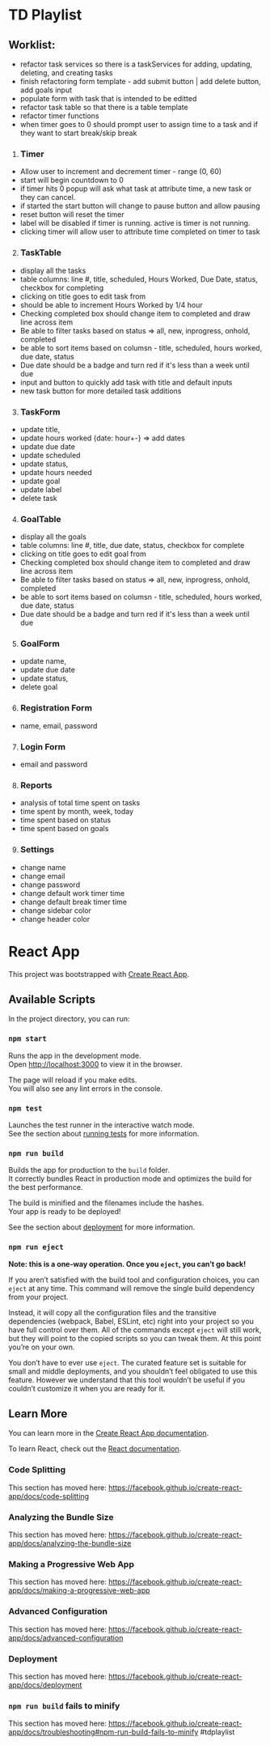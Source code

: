 # TD Playlist

## Worklist:

- refactor task services so there is a taskServices for adding, updating, deleting, and creating tasks
- finish refactoring form template - add submit button | add delete button, add goals input
- populate form with task that is intended to be editted
- refactor task table so that there is a table template
- refactor timer functions
- when timer goes to 0 should prompt user to assign time to a task and if they want to start break/skip break

1.  ### Timer

- Allow user to increment and decrement timer - range (0, 60)
- start will begin countdown to 0
- if timer hits 0 popup will ask what task at attribute time, a new task or they can cancel.
- if started the start button will change to pause button and allow pausing
- reset button will reset the timer
- label will be disabled if timer is running. active is timer is not running.
- clicking timer will allow user to attribute time completed on timer to task

2.  ### TaskTable

- display all the tasks
- table columns: line #, title, scheduled, Hours Worked, Due Date, status, checkbox for completing
- clicking on title goes to edit task from
- should be able to increment Hours Worked by 1/4 hour
- Checking completed box should change item to completed and draw line across item
- Be able to filter tasks based on status => all, new, inprogress, onhold, completed
- be able to sort items based on columsn - title, scheduled, hours worked, due date, status
- Due date should be a badge and turn red if it's less than a week until due
- input and button to quickly add task with title and default inputs
- new task button for more detailed task additions

3. ### TaskForm

- update title,
- update hours worked {date: hour+-} => add dates
- update due date
- update scheduled
- update status,
- update hours needed
- update goal
- update label
- delete task

4. ### GoalTable

- display all the goals
- table columns: line #, title, due date, status, checkbox for complete
- clicking on title goes to edit goal from
- Checking completed box should change item to completed and draw line across item
- Be able to filter tasks based on status => all, new, inprogress, onhold, completed
- be able to sort items based on columsn - title, scheduled, hours worked, due date, status
- Due date should be a badge and turn red if it's less than a week until due

5. ### GoalForm

- update name,
- update due date
- update status,
- delete goal

6. ### Registration Form

- name, email, password

7. ### Login Form

- email and password

8. ### Reports

- analysis of total time spent on tasks
- time spent by month, week, today
- time spent based on status
- time spent based on goals

9.  ### Settings

- change name
- change email
- change password
- change default work timer time
- change default break timer time
- change sidebar color
- change header color

# React App

This project was bootstrapped with [Create React App](https://github.com/facebook/create-react-app).

## Available Scripts

In the project directory, you can run:

### `npm start`

Runs the app in the development mode.<br />
Open [http://localhost:3000](http://localhost:3000) to view it in the browser.

The page will reload if you make edits.<br />
You will also see any lint errors in the console.

### `npm test`

Launches the test runner in the interactive watch mode.<br />
See the section about [running tests](https://facebook.github.io/create-react-app/docs/running-tests) for more information.

### `npm run build`

Builds the app for production to the `build` folder.<br />
It correctly bundles React in production mode and optimizes the build for the best performance.

The build is minified and the filenames include the hashes.<br />
Your app is ready to be deployed!

See the section about [deployment](https://facebook.github.io/create-react-app/docs/deployment) for more information.

### `npm run eject`

**Note: this is a one-way operation. Once you `eject`, you can’t go back!**

If you aren’t satisfied with the build tool and configuration choices, you can `eject` at any time. This command will remove the single build dependency from your project.

Instead, it will copy all the configuration files and the transitive dependencies (webpack, Babel, ESLint, etc) right into your project so you have full control over them. All of the commands except `eject` will still work, but they will point to the copied scripts so you can tweak them. At this point you’re on your own.

You don’t have to ever use `eject`. The curated feature set is suitable for small and middle deployments, and you shouldn’t feel obligated to use this feature. However we understand that this tool wouldn’t be useful if you couldn’t customize it when you are ready for it.

## Learn More

You can learn more in the [Create React App documentation](https://facebook.github.io/create-react-app/docs/getting-started).

To learn React, check out the [React documentation](https://reactjs.org/).

### Code Splitting

This section has moved here: https://facebook.github.io/create-react-app/docs/code-splitting

### Analyzing the Bundle Size

This section has moved here: https://facebook.github.io/create-react-app/docs/analyzing-the-bundle-size

### Making a Progressive Web App

This section has moved here: https://facebook.github.io/create-react-app/docs/making-a-progressive-web-app

### Advanced Configuration

This section has moved here: https://facebook.github.io/create-react-app/docs/advanced-configuration

### Deployment

This section has moved here: https://facebook.github.io/create-react-app/docs/deployment

### `npm run build` fails to minify

This section has moved here: https://facebook.github.io/create-react-app/docs/troubleshooting#npm-run-build-fails-to-minify
#tdplaylist
